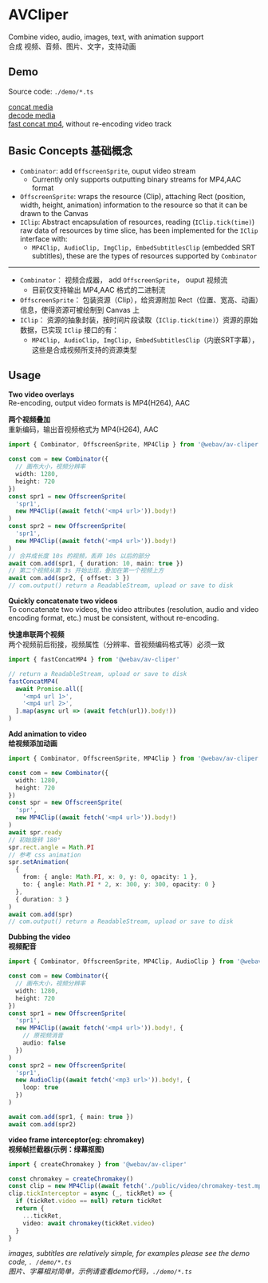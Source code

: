 # AVCliper

Combine video, audio, images, text, with animation support  
合成 视频、音频、图片、文字，支持动画  

## Demo
Source code: `./demo/*.ts`  

[concat media](https://hughfenghen.github.io/WebAV/demo/concat-media.html)  
[decode media](https://hughfenghen.github.io/WebAV/demo/decode-media.html)  
[fast concat mp4](https://hughfenghen.github.io/WebAV/demo/fast-concat-mp4.html), without re-encoding video track  

## Basic Concepts 基础概念
- `Combinator`: add `OffscreenSprite`, ouput video stream
  - Currently only supports outputting binary streams for MP4,AAC format  
- `OffscreenSprite`: wraps the resource (Clip), attaching Rect (position, width, height, animation) information to the resource so that it can be drawn to the Canvas
- `IClip`: Abstract encapsulation of resources, reading (`IClip.tick(time)`) raw data of resources by time slice, has been implemented for the `IClip` interface with: 
  - `MP4Clip, AudioClip, ImgClip, EmbedSubtitlesClip` (embedded SRT subtitles), these are the types of resources supported by `Combinator`  

<hr />

- `Combinator`： 视频合成器， add `OffscreenSprite`， ouput 视频流  
  - 目前仅支持输出 MP4,AAC 格式的二进制流
- `OffscreenSprite`： 包装资源（Clip），给资源附加 Rect（位置、宽高、动画）信息，使得资源可被绘制到 Canvas 上  
- `IClip`： 资源的抽象封装，按时间片段读取（`IClip.tick(time)`）资源的原始数据，已实现 `IClip` 接口的有：  
  - `MP4Clip, AudioClip, ImgClip, EmbedSubtitlesClip`（内嵌SRT字幕），这些是合成视频所支持的资源类型  


## Usage
**Two video overlays**  
Re-encoding, output video formats is MP4(H264), AAC

**两个视频叠加**  
重新编码，输出音视频格式为 MP4(H264), AAC  

```ts
import { Combinator, OffscreenSprite, MP4Clip } from '@webav/av-cliper'

const com = new Combinator({
  // 画布大小，视频分辨率
  width: 1280,
  height: 720
})
const spr1 = new OffscreenSprite(
  'spr1',
  new MP4Clip((await fetch('<mp4 url>')).body!)
)
const spr2 = new OffscreenSprite(
  'spr1',
  new MP4Clip((await fetch('<mp4 url>')).body!)
)
// 合并成长度 10s 的视频，丢弃 10s 以后的部分
await com.add(spr1, { duration: 10, main: true })
// 第二个视频从第 3s 开始出现，叠加在第一个视频上方
await com.add(spr2, { offset: 3 })
// com.output() return a ReadableStream, upload or save to disk
```

**Quickly concatenate two videos**  
To concatenate two videos, the video attributes (resolution, audio and video encoding format, etc.) must be consistent, without re-encoding.  

**快速串联两个视频**  
两个视频前后衔接，视频属性（分辨率、音视频编码格式等）必须一致  
```ts
import { fastConcatMP4 } from '@webav/av-cliper'

// return a ReadableStream, upload or save to disk
fastConcatMP4(
  await Promise.all([
    '<mp4 url 1>',
    '<mp4 url 2>',
  ].map(async url => (await fetch(url)).body!))
)
```

**Add animation to video**  
**给视频添加动画**  
```ts
import { Combinator, OffscreenSprite, MP4Clip } from '@webav/av-cliper'

const com = new Combinator({
  width: 1280,
  height: 720
})
const spr = new OffscreenSprite(
  'spr',
  new MP4Clip((await fetch('<mp4 url>')).body!)
)
await spr.ready
// 初始旋转 180°
spr.rect.angle = Math.PI
// 参考 css animation
spr.setAnimation(
  {
    from: { angle: Math.PI, x: 0, y: 0, opacity: 1 },
    to: { angle: Math.PI * 2, x: 300, y: 300, opacity: 0 }
  },
  { duration: 3 }
)
await com.add(spr)
// com.output() return a ReadableStream, upload or save to disk
```

**Dubbing the video**  
**视频配音**  
```ts
import { Combinator, OffscreenSprite, MP4Clip, AudioClip } from '@webav/av-cliper'

const com = new Combinator({
  // 画布大小，视频分辨率
  width: 1280,
  height: 720
})
const spr1 = new OffscreenSprite(
  'spr1',
  new MP4Clip((await fetch('<mp4 url>')).body!, {
    // 原视频消音
    audio: false
  })
)
const spr2 = new OffscreenSprite(
  'spr1',
  new AudioClip((await fetch('<mp3 url>')).body!, {
    loop: true
  })
)

await com.add(spr1, { main: true })
await com.add(spr2)
```

**video frame interceptor(eg: chromakey)**  
**视频帧拦截器(示例：绿幕抠图)**  
```ts
import { createChromakey } from '@webav/av-cliper'

const chromakey = createChromakey()
const clip = new MP4Clip((await fetch('./public/video/chromakey-test.mp4')).body!)
clip.tickInterceptor = async (_, tickRet) => {
  if (tickRet.video == null) return tickRet
  return {
    ...tickRet,
    video: await chromakey(tickRet.video)
  }
}
```

*images, subtitles are relatively simple, for examples please see the demo code, `. /demo/*.ts`*  
*图片、字幕相对简单，示例请查看demo代码，`./demo/*.ts`*  
